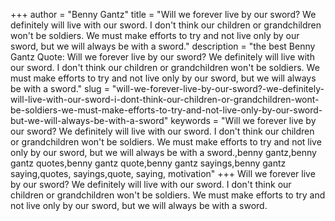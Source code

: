 +++
author = "Benny Gantz"
title = "Will we forever live by our sword? We definitely will live with our sword. I don't think our children or grandchildren won't be soldiers. We must make efforts to try and not live only by our sword, but we will always be with a sword."
description = "the best Benny Gantz Quote: Will we forever live by our sword? We definitely will live with our sword. I don't think our children or grandchildren won't be soldiers. We must make efforts to try and not live only by our sword, but we will always be with a sword."
slug = "will-we-forever-live-by-our-sword?-we-definitely-will-live-with-our-sword-i-dont-think-our-children-or-grandchildren-wont-be-soldiers-we-must-make-efforts-to-try-and-not-live-only-by-our-sword-but-we-will-always-be-with-a-sword"
keywords = "Will we forever live by our sword? We definitely will live with our sword. I don't think our children or grandchildren won't be soldiers. We must make efforts to try and not live only by our sword, but we will always be with a sword.,benny gantz,benny gantz quotes,benny gantz quote,benny gantz sayings,benny gantz saying,quotes, sayings,quote, saying, motivation"
+++
Will we forever live by our sword? We definitely will live with our sword. I don't think our children or grandchildren won't be soldiers. We must make efforts to try and not live only by our sword, but we will always be with a sword.

